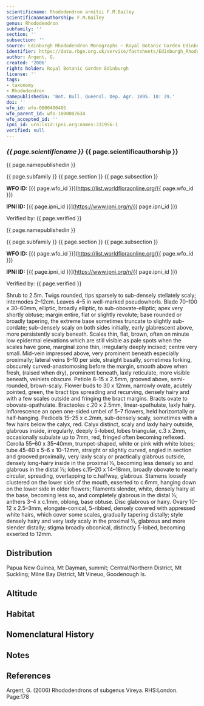 ```yaml
---
scientificname: Rhododendron armitii F.M.Bailey
scientificnameauthorship: F.M.Bailey
genus: Rhododendron
subfamily: ''
section: ''
subsection: ''
source: Edinburgh Rhododendron Monographs – Royal Botanic Garden Edinburgh
identifier: https://data.rbge.org.uk/service/factsheets/Edinburgh_Rhododendron_Monographs.xhtml
author: Argent, G.
created: '2006'
rights holder: Royal Botanic Garden Edinburgh
license: ''
tags:
- taxonomy
- Rhododendron
namepublishedin: 'Bot. Bull. Queensl. Dep. Agr. 1895. 10: 39.'
doi: ''
wfo_id: wfo-0000400405
wfo_parent_id: wfo-1000002634
wfo_accepted_id: ''
ipni_id: urn:lsid:ipni.org:names:331956-1
verified: null
---
```

### _{{ page.scientificname }}_ {{ page.scientificauthorship }}
 {{ page.namepublishedin }}

{{ page.subfamily }} {{ page.section }} {{ page.subsection }}

**WFO ID:** [{{ page.wfo_id }}](https://list.worldfloraonline.org/{{ page.wfo_id }})

**IPNI ID:** [{{ page.ipni_id }}](https://www.ipni.org/n/{{ page.ipni_id }})

Verified by: {{ page.verified }}

 {{ page.namepublishedin }}

{{ page.subfamily }} {{ page.section }} {{ page.subsection }}

**WFO ID:** [{{ page.wfo_id }}](https://list.worldfloraonline.org/{{ page.wfo_id }})

**IPNI ID:** [{{ page.ipni_id }}](https://www.ipni.org/n/{{ page.ipni_id }})

Verified by: {{ page.verified }}



Shrub to 2.5m. Twigs rounded, tips sparsely to sub-densely stellately scaly; internodes 2–12cm. Leaves 4–5 in well-marked pseudowhorls. Blade 70–100 x 30–60mm, elliptic, broadly elliptic, to sub-obovate-elliptic; apex very shortly obtuse; margin entire, flat or slightly revolute; base rounded or broadly tapering, the extreme base sometimes truncate to slightly sub-cordate; sub-densely scaly on both sides initially, early glabrescent above, more persistently scaly beneath. Scales thin, flat, brown, often on minute low epidermal elevations which are still visible as pale spots when the scales have gone, marginal zone thin, irregularly deeply incised; centre very small. Mid-vein impressed above, very prominent beneath especially proximally; lateral veins 8–10 per side, straight basally, sometimes forking, obscurely curved-anastomosing before the margin, smooth above when fresh, (raised when dry), prominent beneath, laxly reticulate, more visible beneath, veinlets obscure. Petiole 8–15 x 2.5mm, grooved above, semi-rounded, brown-scaly. Flower buds to 30 x 12mm, narrowly ovate, acutely pointed, green, the bract tips spreading and recurving, densely hairy and with a few scales outside and fringing the bract margins. Bracts ovate to obovate-spathulate. Bracteoles c.20 x 2.5mm, linear-spathulate, laxly hairy. Inflorescence an open one-sided umbel of 5–7 flowers, held horizontally or half-hanging. Pedicels 15–25 x c.2mm, sub-densely scaly, sometimes with a few hairs below the calyx, red. Calyx distinct, scaly and laxly hairy outside, glabrous inside, irregularly, deeply 5-lobed, lobes triangular, c.3 x 2mm, occasionally subulate up to 7mm, red, fringed often becoming reflexed. Corolla 55–60 x 35–40mm, trumpet-shaped, white or pink with white lobes; tube 45–60 x 5–6 x 10–12mm, straight or slightly curved, angled in section and grooved proximally, very laxly scaly or practically glabrous outside, densely long-hairy inside in the proximal 1⁄3, becoming less densely so and glabrous in the distal 1⁄3; lobes c.15–20 x 14–18mm, broadly obovate to nearly circular, spreading, overlapping to c.halfway, glabrous. Stamens loosely clustered on the lower side of the mouth, exserted to c.6mm, hanging down on the lower side in older flowers; filaments slender, white, densely hairy at the base, becoming less so, and completely glabrous in the distal 1⁄3; anthers 3–4 x c.1mm, oblong, base obtuse. Disc glabrous or hairy. Ovary 10–12 x 2.5–3mm, elongate-conical, 5-ribbed, densely covered with appressed white hairs, which cover some scales, gradually tapering distally; style densely hairy and very laxly scaly in the proximal ½, glabrous and more slender distally; stigma broadly obconical, distinctly 5-lobed, becoming exserted to 12mm.

## Distribution
Papua New Guinea, Mt Dayman, summit; Central/Northern District, Mt Suckling; Milne Bay District, Mt Vineuo, Goodenough Is.

## Altitude


## Habitat


## Nomenclatural History

                       
## Notes


## References

Argent, G. (2006) Rhododendrons of subgenus Vireya. RHS:London. Page:178
